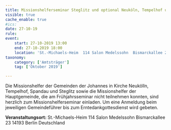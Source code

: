 ```yaml
---
title: Missionshelferseminar Steglitz und optional Neuköln, Tempelhof und Spandau
visible: true
cache_enable: true
#ics: 
date: 27-10-19
rule: 
event:
	start: 27-10-2019 13:00
	end: 27-10-2019 18:00
	location: 'St.-Michaels-Heim  114 Salon Medelssohn  Bismarckallee 23 14193‎ Berlin Deutschland'
taxonomy:
	category: ['Amtsträger']
	tag: ['Oktober 2019']

---
```

Die Missionshelfer der Gemeinden der  Johannes in Kirche Neukölln, Tempelhof, Spandau und Steglitz sowie die Missionshelfer der Hauptgemeinde, die am Frühjahrsseminar nicht teilnehmen konnten, sind herzlich zum Missionshelferseminar einladen. Um eine Anmeldung beim jeweiligen Gemeindeführer bis zum Erntedankgottesdienst wird gebeten.



**Veranstaltungsort:** St.-Michaels-Heim 
114 Salon Medelssohn 
Bismarckallee 23
14193‎ Berlin
Deutschland

